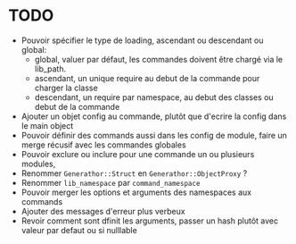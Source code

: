 # TODO
- Pouvoir spécifier le type de loading, ascendant ou descendant ou global: 
  - global, valuer par défaut, les commandes doivent être chargé via le lib_path. 
  - ascendant, un unique require au debut de la commande pour charger la classe
  - descendant, un require par namespace, au debut des classes ou debut de la commande 
- Ajouter un objet config au commande, plutôt que d'ecrire la config dans le main object
- Pouvoir définir des commands aussi dans les config de module, faire un merge récusif avec les commandes globales
- Pouvoir exclure ou inclure pour une commande un ou plusieurs modules, 
- Renommer `Generathor::Struct` en `Generathor::ObjectProxy` ?
- Renommer `lib_namespace` par `command_namespace`
- Pouvoir merger les options et arguments des namespaces aux commands 
- Ajouter des messages d'erreur plus verbeux
- Revoir comment sont dfinit les arguments, passer un hash plutôt avec valeur par defaut ou si nulllable